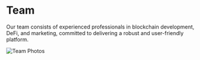 # Team

Our team consists of experienced professionals in blockchain development, DeFi, and marketing, committed to delivering a robust and user-friendly platform.

![Team Photos](path/to/team_photos.png) 